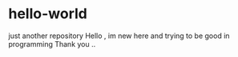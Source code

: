 # hello-world
just another repository
Hello , im new here and trying to be good in programming 
Thank you ..
